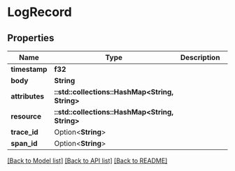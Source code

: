 # LogRecord

## Properties

Name | Type | Description | Notes
------------ | ------------- | ------------- | -------------
**timestamp** | **f32** |  | 
**body** | **String** |  | 
**attributes** | **::std::collections::HashMap<String, String>** |  | 
**resource** | **::std::collections::HashMap<String, String>** |  | 
**trace_id** | Option<**String**> |  | [optional]
**span_id** | Option<**String**> |  | [optional]

[[Back to Model list]](../README.md#documentation-for-models) [[Back to API list]](../README.md#documentation-for-api-endpoints) [[Back to README]](../README.md)


